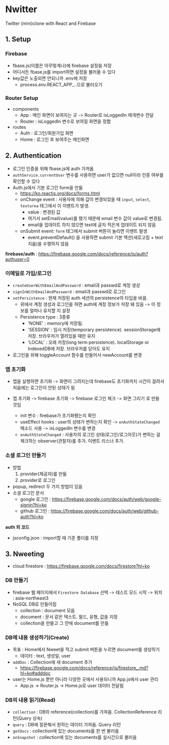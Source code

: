 # Nwitter

Twitter (mini)clone with React and Firebase

## 1. Setup

### Firebase

- fbase.js(이름은 아무렇게나)에 firebase 설정을 저장
- 어디서든 fbase.js를 import하면 설정을 불러올 수 있다
- key값은 노출되면 안되니까 .env에 저장
  - process.env.REACT_APP\_..으로 불러오기

### Router Setup

- components
  - App : 메인 화면이 보여지는 곳 -> Router로 isLoggedIn 매개변수 전달
  - Router : isLoggedIn 변수로 보여질 화면을 정함
- routes
  - Auth : 로그인/회원가입 화면
  - Home : 로그인 후 보여주는 메인화면

## 2. Authentication

- 로그인 인증을 위해 fbase.js에 auth 가져옴
- `authService.currentUser` 변수를 사용하면 user가 없으면 null이라 인증 여부를 확인할 수 있다
- Auth.js에서 기본 로그인 form을 만듦
  - https://ko.reactjs.org/docs/forms.html
  - onChange event : 사용자에 의해 값이 변경되었을 때 `input`, `select`, `textarea` 태그에서 이 이벤트가 발생.
    - value : 변경된 값
    - 여기서 setEmail(value)를 했기 때문에 email 변수 값이 value로 변경됨.
    - email을 업데이트 하지 않으면 text에 글자 적은게 업데이트 되지 않음
  - onSubmit event: `form` 태그에서 submit 버튼이 눌리면 이벤트 발생
    - event.preventDefault() 을 사용하면 submit 기본 액션(새로고침 + text 지움)을 수행하지 않음

**firebase/auth** : https://firebase.google.com/docs/reference/js/auth?authuser=0

### 이메일로 가입/로그인

- `createUserWithEmailAndPassword` : email과 passwd로 계정 생성
- `signInWithEmailAndPassword` : email과 passwd로 로그인
- `setPersistence` : 현재 저장된 auth 세션의 persistence의 타입을 바꿈.
  - 위에서 계정 생성과 로그인을 하면 auth에 계정 정보가 저장 돼 있음 -> 이 정보를 얼마나 유지할 지 설정
  - Persistence type : 3종류
    - 'NONE' : memory에 저장됨.
    - 'SESSION' : 임시 저장(temporary persistence). sessionStorage에 저장. 브라우저가 열려있을 때만 유지
    - 'LOCAL' : 오래 저장(long term persistence). localStorage or IndexedDB에 저장. 브라우저를 닫아도 유지
- 로그인을 위해 toggleAccount 함수를 만들어서 newAccount를 변경

### 앱 초기화

- 앱을 실행하면 초기화 -> 화면이 그려지는데 firebase도 초기화까지 시간이 걸려서 처음에는 로그인이 안된 상태가 됨
- 앱 초기화 -> firebase 초기화 -> firebase 로그인 체크 -> 화면 그리기 로 만들 것임

  - init 변수 : firebase가 초기화됐는지 확인
  - useEffect hooks : user의 상태가 변하는지 확인 -> `onAuthStateChanged` 메소드 사용 -> isLoggedIn 변수를 변경
  - `onAuthStateChanged` : 사용자의 로그인 상태(로그인/로그아웃)가 변하는 걸 체크하는 observer(관찰자)를 추가. 이벤트 리스너 추가.

### 소셜 로그인 만들기

- 방법
  1. provider(제공자)를 만듦
  2. provider로 로그인
- popup, redirect 두 가지 방법이 있음
- 소셜 로그인 문서
  - google 로그인 : https://firebase.google.com/docs/auth/web/google-signin?hl=ko
  - github 로그인 : https://firebase.google.com/docs/auth/web/github-auth?hl=ko

**auth 외 코드**

- jsconfig.json : import할 때 기준 폴더를 지정

## 3. Nweeting

- cloud firestore : https://firebase.google.com/docs/firestore?hl=ko

### DB 만들기

- firebase 웹 페이지에서 `Firestore Database` 선택 -> 테스트 모드 시작 -> 위치 : asia-northeast3
- NoSQL DB로 만들어짐
  - collection : document 모음
  - document : 문서 같은 텍스트. 필드, 유형, 값을 지정
  - collection을 만들고 그 안에 document를 만듦

### DB에 내용 생성하기(Create)

- 목표 : Home에서 Nweet을 적고 submit 버튼을 누르면 document를 생성하기
  - 데이터 : text, 생성일, user
- `addDoc` : Collection에 새 document 추가
  - https://firebase.google.com/docs/reference/js/firestore_.md?hl=ko#adddoc
- user는 Home.js 뿐만 아니라 다양한 곳에서 사용되니까 App.js에서 user 관리
  - App.js -> Router.js -> Home.js로 user 데이터 전달됨

### DB의 내용 읽기(Read)

- `collection` : DB의 reference(collection)를 가져옴. CollectionReference 리턴(Query 상속)
- `query` : DB에 질문해서 원하는 데이터 가져옴. Query 리턴
- `getDocs` : collection에 있는 documents를 한 번 불러옴
- `onSnapshot` : collection에 있는 documents를 실시간으로 불러옴
